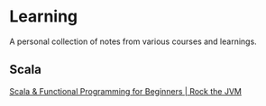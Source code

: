 # Learning
A personal collection of notes from various courses and learnings.

## Scala 

[Scala & Functional Programming for Beginners | Rock the JVM](/rock-the-jvm-scala-beginners/)

